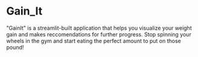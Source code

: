 # Gain_It 
 
"GainIt" is a streamlit-built application that helps you visualize your weight gain and makes reccomendations for further progress. 
 Stop spinning your wheels in the gym and start eating the perfect amount to put on those pound! 

